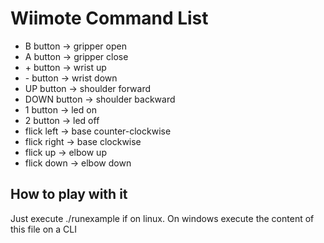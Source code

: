 # Wiimote Command List
* B button    \-> gripper open
* A button    \-> gripper close
* \+ button   \-> wrist up
* \- button   \-> wrist down
* UP button   \-> shoulder forward
* DOWN button \-> shoulder backward
* 1 button    \-> led on
* 2 button    \-> led off
* flick left  \-> base counter-clockwise
* flick right \-> base clockwise
* flick up    \-> elbow up
* flick down  \-> elbow down

## How to play with it
Just execute ./runexample if on linux. On windows execute the content of this file on a CLI

